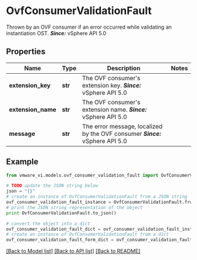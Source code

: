 # OvfConsumerValidationFault

Thrown by an OVF consumer if an error occurred while validating an instantiation OST.  ***Since:*** vSphere API 5.0 

## Properties
Name | Type | Description | Notes
------------ | ------------- | ------------- | -------------
**extension_key** | **str** | The OVF consumer&#39;s extension key.  ***Since:*** vSphere API 5.0  | 
**extension_name** | **str** | The OVF consumer&#39;s extension name.  ***Since:*** vSphere API 5.0  | 
**message** | **str** | The error message, localized by the OVF consumer  ***Since:*** vSphere API 5.0  | 

## Example

```python
from vmware_vi.models.ovf_consumer_validation_fault import OvfConsumerValidationFault

# TODO update the JSON string below
json = "{}"
# create an instance of OvfConsumerValidationFault from a JSON string
ovf_consumer_validation_fault_instance = OvfConsumerValidationFault.from_json(json)
# print the JSON string representation of the object
print OvfConsumerValidationFault.to_json()

# convert the object into a dict
ovf_consumer_validation_fault_dict = ovf_consumer_validation_fault_instance.to_dict()
# create an instance of OvfConsumerValidationFault from a dict
ovf_consumer_validation_fault_form_dict = ovf_consumer_validation_fault.from_dict(ovf_consumer_validation_fault_dict)
```
[[Back to Model list]](../README.md#documentation-for-models) [[Back to API list]](../README.md#documentation-for-api-endpoints) [[Back to README]](../README.md)


